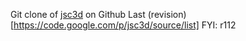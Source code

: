 Git clone of [jsc3d](https://code.google.com/p/jsc3d/) on Github
Last (revision)[https://code.google.com/p/jsc3d/source/list] FYI: r112
